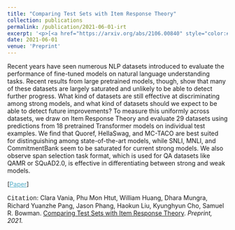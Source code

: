 ```yaml
---
title: "Comparing Test Sets with Item Response Theory"
collection: publications
permalink: /publication/2021-06-01-irt
excerpt: '<p>[<a href="https://arxiv.org/abs/2106.00840" style="color:#51ADC8;">Paper</a>] - <a href="/publication/2021-06-01-irt" style="color:#51ADC8;">Abstract</a><br /><span style="font-family:Courier New">Citation</span>: Clara Vania, Phu Mon Htut, William Huang, Dhara Mungra, Richard Yuanzhe Pang, Jason Phang, Haokun Liu, Kyunghyun Cho, Samuel R. Bowman. <u>Comparing Test Sets with Item Response Theory</u>. <i>Preprint, 2021.</i></p>'
date: 2021-06-01
venue: 'Preprint'
---
```


Recent years have seen numerous NLP datasets introduced to evaluate the performance of fine-tuned models on natural language understanding tasks. Recent results from large pretrained models, though, show that many of these datasets are largely saturated and unlikely to be able to detect further progress. What kind of datasets are still effective at discriminating among strong models, and what kind of datasets should we expect to be able to detect future improvements? To measure this uniformly across datasets, we draw on Item Response Theory and evaluate 29 datasets using predictions from 18 pretrained Transformer models on individual test examples. We find that Quoref, HellaSwag, and MC-TACO are best suited for distinguishing among state-of-the-art models, while SNLI, MNLI, and CommitmentBank seem to be saturated for current strong models. We also observe span selection task format, which is used for QA datasets like QAMR or SQuAD2.0, is effective in differentiating between strong and weak models. 

[<a href="https://arxiv.org/abs/2106.00840" style="color:#51ADC8;">Paper</a>]

<span style="font-family:Courier New">Citation</span>: Clara Vania, Phu Mon Htut, William Huang, Dhara Mungra, Richard Yuanzhe Pang, Jason Phang, Haokun Liu, Kyunghyun Cho, Samuel R. Bowman. <u>Comparing Test Sets with Item Response Theory</u>. <i>Preprint, 2021.</i> 